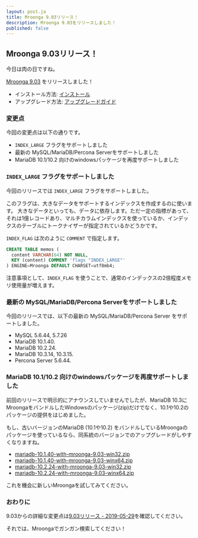 ```yaml
---
layout: post.ja
title: Mroonga 9.03リリース！
description: Mroonga 9.03をリリースしました！
published: false
---
```


## Mroonga 9.03リリース！

今日は肉の日ですね。

[Mroonga 9.03](/ja/docs/news.html#release-9-03) をリリースしました！

* インストール方法: [インストール](/ja/docs/install.html)
* アップグレード方法: [アップグレードガイド](/ja/docs/upgrade.html)

### 変更点

今回の変更点は以下の通りです。

  * `INDEX_LARGE` フラグをサポートしました
  * 最新の MySQL/MariaDB/Percona Serverをサポートしました
  * MariaDB 10.1/10.2 向けのwindowsパッケージを再度サポートしました

### `INDEX_LARGE` フラグをサポートしました

今回のリリースでは `INDEX_LARGE` フラグをサポートしました。

このフラグは、大きなデータをサポートするインデックスを作成するのに使います。
大きなデータといっても、データに依存します。ただ一定の指標があって、それは1億レコードあり、マルチカラムインデックスを使っているか、インデックスのテーブルにトークナイザーが指定されているかどうかです。

`INDEX_FLAG` は次のように `COMMENT` で指定します。

```sql
CREATE TABLE memos (
  content VARCHAR(64) NOT NULL,
  KEY (content) COMMENT 'flags "INDEX_LARGE"'
) ENGINE=Mroonga DEFAULT CHARSET=utf8mb4;
```

注意事項として、`INDEX_FLAG` を使うことで、通常のインデックスの2倍程度メモリ使用量が増えます。

### 最新の MySQL/MariaDB/Percona Serverをサポートしました

今回のリリースでは、以下の最新の MySQL/MariaDB/Percona Server をサポートしました。

* MySQL 5.6.44, 5.7.26
* MariaDB 10.1.40.
* MariaDB 10.2.24.
* MariaDB 10.3.14, 10.3.15.
* Percona Server 5.6.44.

### MariaDB 10.1/10.2 向けのwindowsパッケージを再度サポートしました

前回のリリースで明示的にアナウンスしていませんでしたが、MariaDB 10.3にMroongaをバンドルしたWindowsのパッケージ(zip)だけでなく、10.1や10.2のパッケージの提供をはじめました。

もし、古いバージョンのMariaDB (10.1や10.2) をバンドルしているMroongaのパッケージを使っているなら、同系統のバージョンでのアップグレードがしやすくなりますね。

* [mariadb-10.1.40-with-mroonga-9.03-win32.zip](https://github.com/mroonga/mroonga/releases/download/v9.03/mariadb-10.1.40-with-mroonga-9.03-win32.zip)
* [mariadb-10.1.40-with-mroonga-9.03-winx64.zip](https://github.com/mroonga/mroonga/releases/download/v9.03/mariadb-10.1.40-with-mroonga-9.03-winx64.zip)
* [mariadb-10.2.24-with-mroonga-9.03-win32.zip](https://github.com/mroonga/mroonga/releases/download/v9.03/mariadb-10.2.24-with-mroonga-9.03-win32.zip)
* [mariadb-10.2.24-with-mroonga-9.03-winx64.zip](https://github.com/mroonga/mroonga/releases/download/v9.03/mariadb-10.2.24-with-mroonga-9.03-winx64.zip)

これを機会に新しいMroongaを試してみてください。

### おわりに

9.03からの詳細な変更点は[9.03リリース - 2019-05-29](/ja/docs/news.html#release-9-03)を確認してください。

それでは、Mroongaでガンガン検索してください！
